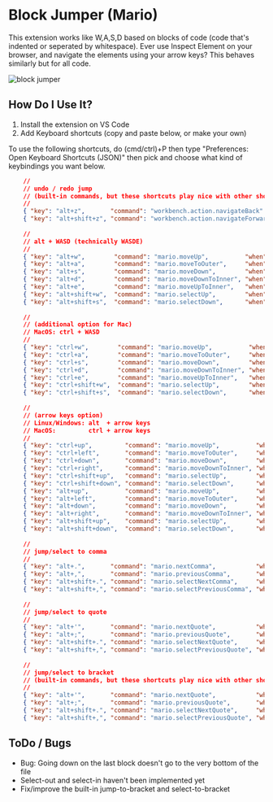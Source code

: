 # Block Jumper (Mario)

This extension works like W,A,S,D based on blocks of code (code that's indented or seperated by whitespace).
Ever use Inspect Element on your browser, and navigate the elements using your arrow keys? This behaves similarly but for all code.

![block jumper](https://user-images.githubusercontent.com/17692058/108124841-449fc680-706d-11eb-9507-c9bc9bb4b211.gif)


## How Do I Use It?
1. Install the extension on VS Code
2. Add Keyboard shortcuts (copy and paste below, or make your own)

To use the following shortcuts, do (cmd/ctrl)+P then type "Preferences: Open Keyboard Shortcuts (JSON)" then pick and choose what kind of keybindings you want below.
```json
    // 
    // undo / redo jump
    // (built-in commands, but these shortcuts play nice with other shortcuts)
    // 
    { "key": "alt+z",       "command": "workbench.action.navigateBack"    },
    { "key": "alt+shift+z", "command": "workbench.action.navigateForward" },
    
    // 
    // alt + WASD (technically WASDE)
    // 
    { "key": "alt+w",        "command": "mario.moveUp",          "when": "editorTextFocus" },
    { "key": "alt+a",        "command": "mario.moveToOuter",     "when": "editorTextFocus" },
    { "key": "alt+s",        "command": "mario.moveDown",        "when": "editorTextFocus" },
    { "key": "alt+d",        "command": "mario.moveDownToInner", "when": "editorTextFocus" },
    { "key": "alt+e",        "command": "mario.moveUpToInner",   "when": "editorTextFocus" },
    { "key": "alt+shift+w",  "command": "mario.selectUp",        "when": "editorTextFocus" },
    { "key": "alt+shift+s",  "command": "mario.selectDown",      "when": "editorTextFocus" },
    
    // 
    // (additional option for Mac)
    // MacOS: ctrl + WASD
    // 
    { "key": "ctrl+w",        "command": "mario.moveUp",          "when": "editorTextFocus && isMac" },
    { "key": "ctrl+a",        "command": "mario.moveToOuter",     "when": "editorTextFocus && isMac" },
    { "key": "ctrl+s",        "command": "mario.moveDown",        "when": "editorTextFocus && isMac" },
    { "key": "ctrl+d",        "command": "mario.moveDownToInner", "when": "editorTextFocus && isMac" },
    { "key": "ctrl+e",        "command": "mario.moveUpToInner",   "when": "editorTextFocus && isMac" },
    { "key": "ctrl+shift+w",  "command": "mario.selectUp",        "when": "editorTextFocus && isMac" },
    { "key": "ctrl+shift+s",  "command": "mario.selectDown",      "when": "editorTextFocus && isMac" },
    
    // 
    // (arrow keys option)
    // Linux/Windows: alt  + arrow keys
    // MacOS:         ctrl + arrow keys
    // 
    { "key": "ctrl+up",         "command": "mario.moveUp",          "when": "editorTextFocus && isMac" },
    { "key": "ctrl+left",       "command": "mario.moveToOuter",     "when": "editorTextFocus && isMac" },
    { "key": "ctrl+down",       "command": "mario.moveDown",        "when": "editorTextFocus && isMac" },
    { "key": "ctrl+right",      "command": "mario.moveDownToInner", "when": "editorTextFocus && isMac" },
    { "key": "ctrl+shift+up",   "command": "mario.selectUp",        "when": "editorTextFocus && isMac" },
    { "key": "ctrl+shift+down", "command": "mario.selectDown",      "when": "editorTextFocus && isMac" },
    { "key": "alt+up",          "command": "mario.moveUp",          "when": "editorTextFocus && !isMac" },
    { "key": "alt+left",        "command": "mario.moveToOuter",     "when": "editorTextFocus && !isMac" },
    { "key": "alt+down",        "command": "mario.moveDown",        "when": "editorTextFocus && !isMac" },
    { "key": "alt+right",       "command": "mario.moveDownToInner", "when": "editorTextFocus && !isMac" },
    { "key": "alt+shift+up",    "command": "mario.selectUp",        "when": "editorTextFocus && !isMac" },
    { "key": "alt+shift+down",  "command": "mario.selectDown",      "when": "editorTextFocus && !isMac" },
    
    // 
    // jump/select to comma
    // 
    { "key": "alt+.",       "command": "mario.nextComma",           "when": "editorTextFocus" },
    { "key": "alt+,",       "command": "mario.previousComma",       "when": "editorTextFocus" },
    { "key": "alt+shift+.", "command": "mario.selectNextComma",     "when": "editorTextFocus" },
    { "key": "alt+shift+,", "command": "mario.selectPreviousComma", "when": "editorTextFocus" },
    
    // 
    // jump/select to quote
    // 
    { "key": "alt+'",       "command": "mario.nextQuote",           "when": "editorTextFocus" },
    { "key": "alt+;",       "command": "mario.previousQuote",       "when": "editorTextFocus" },
    { "key": "alt+shift+.", "command": "mario.selectNextQuote",     "when": "editorTextFocus" },
    { "key": "alt+shift+,", "command": "mario.selectPreviousQuote", "when": "editorTextFocus" },
    
    // 
    // jump/select to bracket
    // (built-in commands, but these shortcuts play nice with other shortcuts)
    // 
    { "key": "alt+'",       "command": "mario.nextQuote",           "when": "editorTextFocus" },
    { "key": "alt+;",       "command": "mario.previousQuote",       "when": "editorTextFocus" },
    { "key": "alt+shift+.", "command": "mario.selectNextQuote",     "when": "editorTextFocus" },
    { "key": "alt+shift+,", "command": "mario.selectPreviousQuote", "when": "editorTextFocus" },
```

## ToDo / Bugs

- Bug: Going down on the last block doesn't go to the very bottom of the file
- Select-out and select-in haven't been implemented yet
- Fix/improve the built-in jump-to-bracket and select-to-bracket
